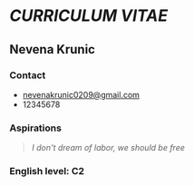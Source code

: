 # *CURRICULUM VITAE*
## Nevena Krunic
### Contact
- nevenakrunic0209@gmail.com
- 12345678
### Aspirations
>*I don't dream of labor, we should be free*

### English level: C2
